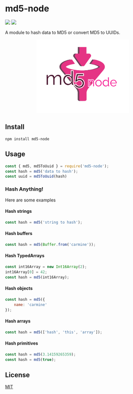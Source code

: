 # md5-node

![](https://travis-ci.com/cdimascio/md5-node.svg?branch=master)
![](https://img.shields.io/badge/license-MIT-blue.svg)

A module to hash data to MD5 or convert MD5 to UUIDs.

<p align="center">
<img src="https://raw.githubusercontent.com/cdimascio/md5-node/master/assets/md5-node.png" width="300px">
</p>

## Install

```shell
npm install md5-node
```

## Usage

```javascript
const { md5, md5ToUuid } = require('md5-node');
const hash = md5('data to hash');
const uuid = md5ToUuid(hash)
```

### Hash Anything!
Here are some examples

#### Hash strings
```javascript
const hash = md5('string to hash');
```
#### Hash buffers
```javascript
const hash = md5(Buffer.from('carmine'));
```
#### Hash TypedArrays
```javascript
const int16Array = new Int16Array(2);
int16Array[0] = 42;
const hash = md5(int16Array);
```

#### Hash objects
```javascript
const hash = md5({
	name: 'carmine'
});
```

#### Hash arrays
```javascript
const hash = md5(['hash', 'this', 'array']);
```

#### Hash primitives
```javascript
const hash = md5(3.14159265359);
const hash = md5(true);
```

## License
[MIT](LICENSE)